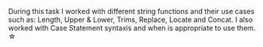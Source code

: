During this task I worked with different string functions and their use cases such as: Length, Upper & Lower, Trims, Replace, Locate and Concat. I also worked with Case Statement syntaxis and when is appropriate to use them. ☆
